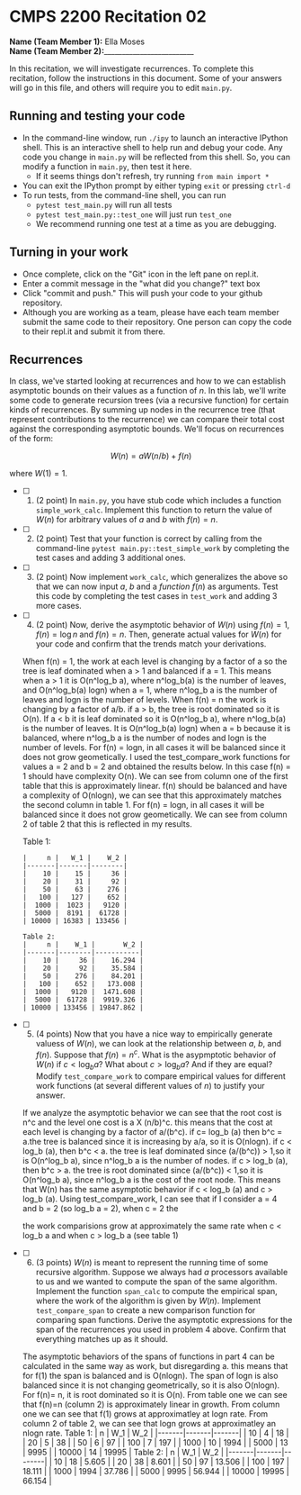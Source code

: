 # CMPS 2200  Recitation 02

**Name (Team Member 1):** Ella Moses  
**Name (Team Member 2):**_________________________

In this recitation, we will investigate recurrences. 
To complete this recitation, follow the instructions in this document. Some of your answers will go in this file, and others will require you to edit `main.py`.



## Running and testing your code
- In the command-line window, run `./ipy` to launch an interactive IPython shell. This is an interactive shell to help run and debug your code. Any code you change in `main.py` will be reflected from this shell. So, you can modify a function in `main.py`, then test it here.
  + If it seems things don't refresh, try running `from main import *`
- You can exit the IPython prompt by either typing `exit` or pressing `ctrl-d`
- To run tests, from the command-line shell, you can run
  + `pytest test_main.py` will run all tests
  + `pytest test_main.py::test_one` will just run `test_one`
  + We recommend running one test at a time as you are debugging.

## Turning in your work

- Once complete, click on the "Git" icon in the left pane on repl.it.
- Enter a commit message in the "what did you change?" text box
- Click "commit and push." This will push your code to your github repository.
- Although you are working as a team, please have each team member submit the same code to their repository. One person can copy the code to their repl.it and submit it from there.

## Recurrences

In class, we've started looking at recurrences and how to we can establish asymptotic bounds on their values as a function of $n$. In this lab, we'll write some code to generate recursion trees (via a recursive function) for certain kinds of recurrences. By summing up nodes in the recurrence tree (that represent contributions to the recurrence) we can compare their total cost against the corresponding asymptotic bounds. We'll focus on  recurrences of the form:

$$ W(n) = aW(n/b) + f(n) $$

where $W(1) = 1$.

- [ ] 1. (2 point) In `main.py`, you have stub code which includes a function `simple_work_calc`. Implement this function to return the value of $W(n)$ for arbitrary values of $a$ and $b$ with $f(n)=n$.

- [ ] 2. (2 point) Test that your function is correct by calling from the command-line `pytest main.py::test_simple_work` by completing the test cases and adding 3 additional ones.

- [ ] 3. (2 point) Now implement `work_calc`, which generalizes the above so that we can now input $a$, $b$ and a *function* $f(n)$ as arguments. Test this code by completing the test cases in `test_work` and adding 3 more cases.

- [ ] 4. (2 point) Now, derive the asymptotic behavior of $W(n)$ using $f(n) = 1$, $f(n) = \log n$ and $f(n) = n$. Then, generate actual values for $W(n)$ for your code and confirm that the trends match your derivations.

    When f(n) = 1, the work at each level is changing by a factor of a so the tree is leaf dominated when a > 1 and balanced if a = 1. This means when a > 1 it is O(n^log_b a), where n^log_b(a) is the number of leaves, and O(n^log_b(a) logn) when a = 1, where n^log_b a is the number of leaves and logn is the number of levels. When f(n) = n  the work is changing by a factor of a/b. if a > b, the tree is root dominated so it is O(n). If a < b  it is leaf dominated so it is O(n^log_b a), where n^log_b(a) is the number of leaves. It is O(n^log_b(a) logn) when a = b because it is balanced, where n^log_b a is the number of nodes and logn is the number of levels. For f(n) = logn, in all cases it will be balanced since it does not grow geometically. I used the test_compare_work functions for values a = 2 and b = 2 and obtained the results below. In this case f(n) = 1 should have complexity O(n). We can see from column one of the first table that this is approximately linear. f(n) should be balanced and have a complexity of O(nlogn), we can see that this approximately matches the second column in table 1. For f(n) = logn, in all cases it will be balanced since it does not grow geometically. We can see from column 2 of table 2 that this is reflected in my results.

    Table 1: 

      |     n |   W_1 |    W_2 |
      |-------|-------|--------|
      |    10 |    15 |     36 |
      |    20 |    31 |     92 |
      |    50 |    63 |    276 |
      |   100 |   127 |    652 |
      |  1000 |  1023 |   9120 |
      |  5000 |  8191 |  61728 |
      | 10000 | 16383 | 133456 |

      Table 2:
      |     n |    W_1 |       W_2 |
      |-------|--------|-----------|
      |    10 |     36 |    16.294 |
      |    20 |     92 |    35.584 |
      |    50 |    276 |    84.201 |
      |   100 |    652 |   173.008 |
      |  1000 |   9120 |  1471.608 |
      |  5000 |  61728 |  9919.326 |
      | 10000 | 133456 | 19847.862 |

- [ ] 5. (4 points) Now that you have a nice way to empirically generate valuess of $W(n)$, we can look at the relationship between $a$, $b$, and $f(n)$. Suppose that $f(n) = n^c$. What is the asypmptotic behavior of $W(n)$ if $c < \log_b a$? What about $c > \log_b a$? And if they are equal? Modify `test_compare_work` to compare empirical values for different work functions (at several different values of $n$) to justify your answer. 

    If we analyze the asymptotic behavior we can see that the root cost is n^c and the level one cost is a X (n/b)^c. this means that the cost at each level is changing by a factor of a/(b^c). if c= log_b (a) then b^c = a.the tree is balanced since it is increasing by a/a, so it is O(nlogn). if c < log_b (a), then b^c < a. the tree is leaf dominated since (a/(b^c)) > 1,so it is O(n^log_b a), since n^log_b a is the number of nodes. if c > log_b (a), then b^c > a. the tree is root dominated since (a/(b^c)) < 1,so it is O(n^log_b a), since n^log_b a is the cost of the root node. This means that W(n) has the same asymptotic behavior if c < log_b (a) and c > log_b (a). Using test_compare_work, I can see that if I consider a = 4 and b = 2 (so log_b a = 2), when c = 2 the 
    
    the work comparisions  grow at approximately the same rate when c < log_b a and when c > log_b a (see table 1)

- [ ] 6. (3 points) $W(n)$ is meant to represent the running time of some recursive algorithm. Suppose we always had $a$ processors available to us and we wanted to compute the span of the same algorithm. Implement the function `span_calc` to compute the empirical span, where the work of the algorithm is given by $W(n)$. Implement `test_compare_span` to create a new comparison function for comparing span functions. Derive the asymptotic expressions for the span of the recurrences you used in problem 4 above. Confirm that everything matches up as it should. 

    The asymptotic behaviors of the spans of functions in part 4 can be calculated in the same way as work, but disregarding a. this means that for f(1) the span is balanced and is O(nlogn). The span of logn is also balanced since it is not changing geometrically, so it is also O(nlogn). For f(n)= n, it is root dominated so it is O(n). From table one we can see that f(n)=n (column 2) is approximately linear in growth. From column one we can see that f(1) grows at approximatley at logn rate. From column 2 of table 2, we can see that logn grows at approximatley an nlogn rate. 
    Table 1:
      |     n |   W_1 |   W_2 |
      |-------|-------|-------|
      |    10 |     4 |    18 |
      |    20 |     5 |    38 |
      |    50 |     6 |    97 |
      |   100 |     7 |   197 |
      |  1000 |    10 |  1994 |
      |  5000 |    13 |  9995 |
      | 10000 |    14 | 19995 |
    Table 2: 
      |     n |   W_1 |    W_2 |
      |-------|-------|--------|
      |    10 |    18 |  5.605 |
      |    20 |    38 |  8.601 |
      |    50 |    97 | 13.506 |
      |   100 |   197 | 18.111 |
      |  1000 |  1994 | 37.786 |
      |  5000 |  9995 | 56.944 |
      | 10000 | 19995 | 66.154 |
